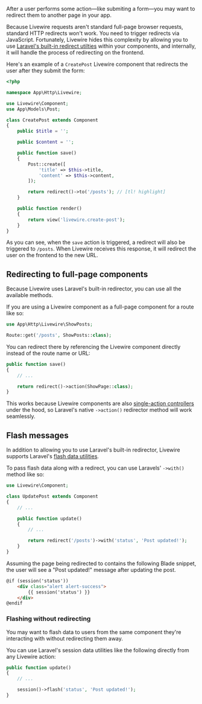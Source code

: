 After a user performs some action—like submiting a form—you may want to redirect them to another page in your app.

Because Livewire requests aren't standard full-page browser requests, standard HTTP redirects won't work. You need to trigger redirects via JavaScript. Fortunately, Livewire hides this complexity by allowing you to use [Laravel's built-in redirect utilties](https://laravel.com/docs/10.x/responses#redirects) within your components, and internally, it will handle the process of redirecting on the frontend.

Here's an example of a `CreatePost` Livewire component that redirects the user after they submit the form:

```php
<?php

namespace App\Http\Livewire;

use Livewire\Component;
use App\Models\Post;

class CreatePost extends Component
{
	public $title = '';

    public $content = '';

    public function save()
    {
		Post::create([
			'title' => $this->title,
			'content' => $this->content,
		]);

		return redirect()->to('/posts'); // [tl! highlight]
    }

    public function render()
    {
        return view('livewire.create-post');
    }
}
```

As you can see, when the `save` action is triggered, a redirect will also be triggered to `/posts`. When Livewire receives this response, it will redirect the user on the frontend to the new URL.

## Redirecting to full-page components

Because Livewire uses Laravel's built-in redirector, you can use all the available methods.

If you are using a Livewire component as a full-page component for a route like so:

```php
use App\Http\Livewire\ShowPosts;

Route::get('/posts', ShowPosts::class);
```

You can redirect there by referencing the Livewire component directly instead of the route name or URL:

```php
public function save()
{
    // ...

    return redirect()->action(ShowPage::class);
}
```

This works because Livewire components are also [single-action controllers](https://laravel.com/docs/10.x/controllers#single-action-controllers) under the hood, so Laravel's native `->action()` redirector method will work seamlessly.

## Flash messages

In addition to allowing you to use Laravel's built-in redirector, Livewire supports Laravel's [flash data utilities](https://laravel.com/docs/10.x/session#flash-data).

To pass flash data along with a redirect, you can use Laravels' `->with()` method like so:

```php
use Livewire\Component;

class UpdatePost extends Component
{
    // ...

    public function update()
    {
        // ...

		return redirect('/posts')->with('status', 'Post updated!');
    }
}
```

Assuming the page being redirected to contains the following Blade snippet, the user will see a "Post updated!" message after updating the post.

```html
@if (session('status'))
    <div class="alert alert-success">
        {{ session('status') }}
    </div>
@endif
```

### Flashing without redirecting

You may want to flash data to users from the same component they're interacting with without redirecting them away.

You can use Laravel's session data utilities like the following directly from any Livewire action:

```php
public function update()
{
    // ...

    session()->flash('status', 'Post updated!');
}
```
